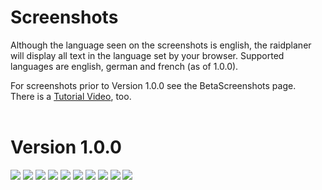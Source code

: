 # Screenshots #

Although the language seen on the screenshots is english, the raidplaner will display all text in the language set by your browser. Supported languages are english, german and french (as of 1.0.0).<br>

For screenshots prior to Version 1.0.0 see the BetaScreenshots page.<br>
There is a <a href='http://www.youtube.com/watch?v=tp-ciKFpz7Y'>Tutorial Video</a>, too.<br>
<br>
<h1>Version 1.0.0</h1>

<img src='http://www.packedpixel.de/raidplaner/screenshots/100_login.jpg' />
<img src='http://www.packedpixel.de/raidplaner/screenshots/100_register.jpg' />
<img src='http://www.packedpixel.de/raidplaner/screenshots/100_profile.jpg' />
<img src='http://www.packedpixel.de/raidplaner/screenshots/100_raid_create.jpg' />
<img src='http://www.packedpixel.de/raidplaner/screenshots/100_raid_attend.jpg' />
<img src='http://www.packedpixel.de/raidplaner/screenshots/100_raid_attend2.jpg' />
<img src='http://www.packedpixel.de/raidplaner/screenshots/100_raid_setup2.jpg' />
<img src='http://www.packedpixel.de/raidplaner/screenshots/100_raid_setup.jpg' />
<img src='http://www.packedpixel.de/raidplaner/screenshots/100_users.jpg' />
<img src='http://www.packedpixel.de/raidplaner/screenshots/100_raid_settings.jpg' />